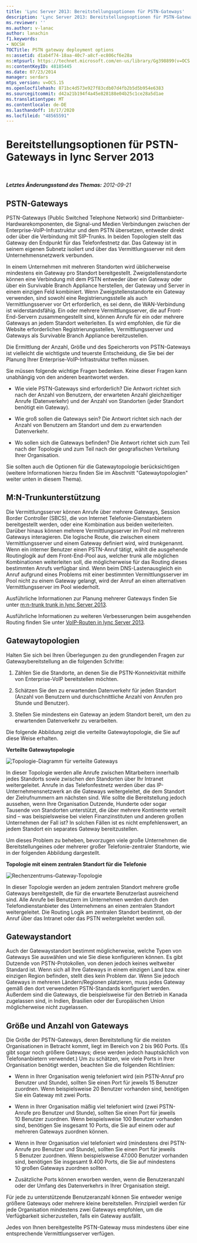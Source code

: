 ```yaml
---
title: 'Lync Server 2013: Bereitstellungsoptionen für PSTN-Gateways'
description: 'Lync Server 2013: Bereitstellungsoptionen für PSTN-Gateways.'
ms.reviewer: ''
ms.author: v-lanac
author: lanachin
f1.keywords:
- NOCSH
TOCTitle: PSTN gateway deployment options
ms:assetid: d1ab4f74-18aa-40c7-a8cf-ec806cf6e28a
ms:mtpsurl: https://technet.microsoft.com/en-us/library/Gg398899(v=OCS.15)
ms:contentKeyID: 48185445
ms.date: 07/23/2014
manager: serdars
mtps_version: v=OCS.15
ms.openlocfilehash: 871bc4d573e927f83cdb07d4fb2b5d5b954e6383
ms.sourcegitcommit: d42a21b194f4a45e828188e04b25c1ce28a5d1ae
ms.translationtype: MT
ms.contentlocale: de-DE
ms.lasthandoff: 10/17/2020
ms.locfileid: "48565591"
---
```

# <a name="pstn-gateway-deployment-options-in-lync-server-2013"></a>Bereitstellungsoptionen für PSTN-Gateways in lync Server 2013

<div data-xmlns="http://www.w3.org/1999/xhtml">

<div class="topic" data-xmlns="http://www.w3.org/1999/xhtml" data-msxsl="urn:schemas-microsoft-com:xslt" data-cs="https://msdn.microsoft.com/">

<div data-asp="https://msdn2.microsoft.com/asp">



</div>

<div id="mainSection">

<div id="mainBody">

<span> </span>

_**Letztes Änderungsstand des Themas:** 2012-09-21_

<div>

## <a name="pstn-gateways"></a>PSTN-Gateways

PSTN-Gateways (Public Switched Telephone Network) sind Drittanbieter-Hardwarekomponenten, die Signal-und Medien Verbindungen zwischen der Enterprise-VoIP-Infrastruktur und dem PSTN übersetzen, entweder direkt oder über die Verbindung mit SIP-Trunks. In beiden Topologien stellt das Gateway den Endpunkt für das Telefonfestnetz dar. Das Gateway ist in seinem eigenen Subnetz isoliert und über das Vermittlungsserver mit dem Unternehmensnetzwerk verbunden.

In einem Unternehmen mit mehreren Standorten wird üblicherweise mindestens ein Gateway pro Standort bereitgestellt. Zweigstellenstandorte können eine Verbindung mit dem PSTN entweder über ein Gateway oder über ein Survivable Branch Appliance herstellen, der Gateway und Server in einem einzigen Feld kombiniert. Wenn Zweigstellenstandorte ein Gateway verwenden, sind sowohl eine Registrierungsstelle als auch Vermittlungsserver vor Ort erforderlich, es sei denn, die WAN-Verbindung ist widerstandsfähig. Ein oder mehrere Vermittlungsserver, die auf Front-End-Servern zusammengestellt sind, können Anrufe für ein oder mehrere Gateways an jedem Standort weiterleiten. Es wird empfohlen, die für die Website erforderlichen Registrierungsstellen, Vermittlungsserver und Gateways als Survivable Branch Appliance bereitzustellen.

Die Ermittlung der Anzahl, Größe und des Speicherorts von PSTN-Gateways ist vielleicht die wichtigste und teuerste Entscheidung, die Sie bei der Planung Ihrer Enterprise-VoIP-Infrastruktur treffen müssen.

Sie müssen folgende wichtige Fragen bedenken. Keine dieser Fragen kann unabhängig von den anderen beantwortet werden.

  - Wie viele PSTN-Gateways sind erforderlich? Die Antwort richtet sich nach der Anzahl von Benutzern, der erwarteten Anzahl gleichzeitiger Anrufe (Datenverkehr) und der Anzahl von Standorten (jeder Standort benötigt ein Gateway).

  - Wie groß sollen die Gateways sein? Die Antwort richtet sich nach der Anzahl von Benutzern am Standort und dem zu erwartenden Datenverkehr.

  - Wo sollen sich die Gateways befinden? Die Antwort richtet sich zum Teil nach der Topologie und zum Teil nach der geografischen Verteilung Ihrer Organisation.

Sie sollten auch die Optionen für die Gatewaytopologie berücksichtigen (weitere Informationen hierzu finden Sie im Abschnitt "Gatewaytopologien" weiter unten in diesem Thema).

<div>

## <a name="mn-trunk-support"></a>M:N-Trunkunterstützung

Die Vermittlungsserver können Anrufe über mehrere Gateways, Session Border Controller (SBCS), die von Internet Telefonie-Dienstanbietern bereitgestellt werden, oder eine Kombination aus beiden weiterleiten. Darüber hinaus können mehrere Vermittlungsserver im Pool mit mehreren Gateways interagieren. Die logische Route, die zwischen einem Vermittlungsserver und einem Gateway definiert wird, wird *trunk*genannt. Wenn ein interner Benutzer einen PSTN-Anruf tätigt, wählt die ausgehende Routinglogik auf dem Front-End-Pool aus, welcher trunk alle möglichen Kombinationen weiterleiten soll, die möglicherweise für das Routing dieses bestimmten Anrufs verfügbar sind. Wenn beim DNS-Lastenausgleich ein Anruf aufgrund eines Problems mit einer bestimmten Vermittlungsserver im Pool nicht zu einem Gateway gelangt, wird der Anruf an einen alternativen Vermittlungsserver im Pool wiederholt.

Ausführliche Informationen zur Planung mehrerer Gateways finden Sie unter [m:n-trunk trunk in lync Server 2013](lync-server-2013-m-n-trunk.md).

Ausführliche Informationen zu weiteren Verbesserungen beim ausgehenden Routing finden Sie unter [VoIP-Routen in lync Server 2013](lync-server-2013-voice-routes.md).

</div>

<div>

## <a name="gateway-topologies"></a>Gatewaytopologien

Halten Sie sich bei Ihren Überlegungen zu den grundlegenden Fragen zur Gatewaybereitstellung an die folgenden Schritte:

1.  Zählen Sie die Standorte, an denen Sie die PSTN-Konnektivität mithilfe von Enterprise-VoIP bereitstellen möchten.

2.  Schätzen Sie den zu erwartenden Datenverkehr für jeden Standort (Anzahl von Benutzern und durchschnittliche Anzahl von Anrufen pro Stunde und Benutzer).

3.  Stellen Sie mindestens ein Gateway an jedem Standort bereit, um den zu erwartenden Datenverkehr zu verarbeiten.

Die folgende Abbildung zeigt die verteilte Gatewaytopologie, die Sie auf diese Weise erhalten.

**Verteilte Gatewaytopologie**

![Topologie-Diagramm für verteilte Gateways](images/Gg398899.f0f65a0b-a462-491a-878b-4d4bf0a96f6d(OCS.15).jpg "Topologie-Diagramm für verteilte Gateways")

In dieser Topologie werden alle Anrufe zwischen Mitarbeitern innerhalb jedes Standorts sowie zwischen den Standorten über Ihr Intranet weitergeleitet. Anrufe in das Telefonfestnetz werden über das IP-Unternehmensnetzwerk an die Gateways weitergeleitet, die dem Standort der Zielrufnummern am nächsten sind. Wie sollte die Bereitstellung jedoch aussehen, wenn Ihre Organisation Dutzende, Hunderte oder sogar Tausende von Standorten unterstützt, die über mehrere Kontinente verteilt sind – was beispielsweise bei vielen Finanzinstituten und anderen großen Unternehmen der Fall ist? In solchen Fällen ist es nicht empfehlenswert, an jedem Standort ein separates Gateway bereitzustellen.

Um dieses Problem zu beheben, bevorzugen viele große Unternehmen die Bereitstellungeines oder mehrerer großer Telefonie-zentraler Standorte, wie in der folgenden Abbildung dargestellt.

**Topologie mit einem zentralen Standort für die Telefonie**

![Rechenzentrums-Gateway-Topologie](images/Gg398899.927f4808-bf74-405a-be20-2cd9cd87af6d(OCS.15).jpg "Rechenzentrums-Gateway-Topologie")

In dieser Topologie werden an jedem zentralen Standort mehrere große Gateways bereitgestellt, die für die erwartete Benutzerlast ausreichend sind. Alle Anrufe bei Benutzern im Unternehmen werden durch den Telefondienstanbieter des Unternehmens an einen zentralen Standort weitergeleitet. Die Routing Logik am zentralen Standort bestimmt, ob der Anruf über das Intranet oder das PSTN weitergeleitet werden soll.

</div>

<div>

## <a name="gateway-location"></a>Gatewaystandort

Auch der Gatewaystandort bestimmt möglicherweise, welche Typen von Gateways Sie auswählen und wie Sie diese konfigurieren können. Es gibt Dutzende von PSTN-Protokollen, von denen jedoch keines weltweiter Standard ist. Wenn sich all Ihre Gateways in einem einzigen Land bzw. einer einzigen Region befinden, stellt dies kein Problem dar. Wenn Sie jedoch Gateways in mehreren Ländern/Regionen platzieren, muss jedes Gateway gemäß den dort verwendeten PSTN-Standards konfiguriert werden. Außerdem sind die Gateways, die beispielsweise für den Betrieb in Kanada zugelassen sind, in Indien, Brasilien oder der Europäischen Union möglicherweise nicht zugelassen.

</div>

<div>

## <a name="gateway-size-and-number"></a>Größe und Anzahl von Gateways

Die Größe der PSTN-Gateways, deren Bereitstellung für die meisten Organisationen in Betracht kommt, liegt im Bereich von 2 bis 960 Ports. (Es gibt sogar noch größere Gateways; diese werden jedoch hauptsächlich von Telefonanbietern verwendet.) Um zu schätzen, wie viele Ports in Ihrer Organisation benötigt werden, beachten Sie die folgenden Richtlinien:

  - Wenn in Ihrer Organisation wenig telefoniert wird (ein PSTN-Anruf pro Benutzer und Stunde), sollten Sie einen Port für jeweils 15 Benutzer zuordnen. Wenn beispielsweise 20 Benutzer vorhanden sind, benötigen Sie ein Gateway mit zwei Ports.

  - Wenn in Ihrer Organisation mäßig viel telefoniert wird (zwei PSTN-Anrufe pro Benutzer und Stunde), sollten Sie einen Port für jeweils 10 Benutzer zuordnen. Wenn beispielsweise 100 Benutzer vorhanden sind, benötigen Sie insgesamt 10 Ports, die Sie auf einem oder auf mehreren Gateways zuordnen können.

  - Wenn in Ihrer Organisation viel telefoniert wird (mindestens drei PSTN-Anrufe pro Benutzer und Stunde), sollten Sie einen Port für jeweils 5 Benutzer zuordnen. Wenn beispielsweise 47.000 Benutzer vorhanden sind, benötigen Sie insgesamt 9.400 Ports, die Sie auf mindestens 10 großen Gateways zuordnen sollten.

  - Zusätzliche Ports können erworben werden, wenn die Benutzeranzahl oder der Umfang des Datenverkehrs in Ihrer Organisation steigt.

Für jede zu unterstützende Benutzeranzahl können Sie entweder wenige größere Gateways oder mehrere kleine bereitstellen. Prinzipiell werden für jede Organisation mindestens zwei Gateways empfohlen, um die Verfügbarkeit sicherzustellen, falls ein Gateway ausfällt.

Jedes von Ihnen bereitgestellte PSTN-Gateway muss mindestens über eine entsprechende Vermittlungsserver verfügen.

</div>

</div>

</div>

<span> </span>

</div>

</div>

</div>

